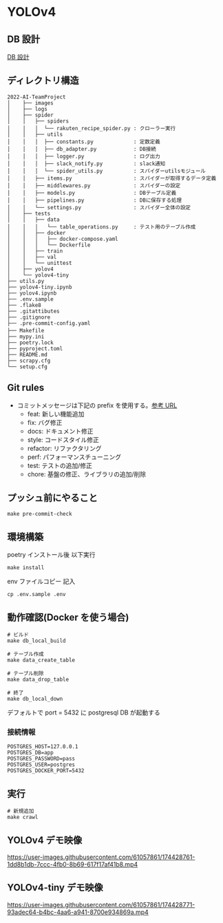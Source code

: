 # YOLOv4

## DB 設計

[DB 設計](https://github.com/dumbled0re/2022-AI-TeamProject/blob/feature/%236_refactor/spider/models.py#L16)

## ディレクトリ構造

```
2022-AI-TeamProject
│    ├── images
│    ├── logs
│    ├── spider
│    │   ├── spiders
│    │   │  └── rakuten_recipe_spider.py : クローラー実行
│    │   ├── utils
│    │   │  ├── constants.py             : 定数定義
│    │   │  ├── db_adapter.py            : DB接続
│    │   │  ├── logger.py                : ログ出力
│    │   │  ├── slack_notify.py          : slack通知
│    │   │  └── spider_utils.py          : スパイダーutilsモジュール
│    │   ├── items.py                    : スパイダーが取得するデータ定義
│    │   ├── middlewares.py              : スパイダーの設定
│    │   ├── models.py                   : DBテーブル定義
│    │   ├── pipelines.py                : DBに保存する処理
│    │   └── settings.py                 : スパイダー全体の設定
│    ├── tests
│    │   ├── data
│    │   │   └── table_operations.py     : テスト用のテーブル作成
│    │   ├── docker
│    │   │   ├── docker-compose.yaml
│    │   │   └── Dockerfile
│    │   ├── train
│    │   ├── val
│    │   └── unittest
│    ├── yolov4
│    └── yolov4-tiny
├── utils.py
├── yolov4-tiny.ipynb
├── yolov4.ipynb
├── .env.sample
├── .flake8
├── .gitattibutes
├── .gitignore
├── .pre-commit-config.yaml
├── Makefile　　　　　　　　　　
├── mypy.ini
├── poetry.lock
├── pyproject.toml
├── README.md
├── scrapy.cfg
└── setup.cfg
```

## Git rules

- コミットメッセージは下記の prefix を使用する。[参考 URL](https://github.com/angular/angular.js/blob/master/DEVELOPERS.md#type)
  - feat: 新しい機能追加
  - fix: バグ修正
  - docs: ドキュメント修正
  - style: コードスタイル修正
  - refactor: リファクタリング
  - perf: パフォーマンスチューニング
  - test: テストの追加/修正
  - chore: 基盤の修正、ライブラリの追加/削除

## プッシュ前にやること

```
make pre-commit-check
```

## 環境構築

poetry インストール後 以下実行

```
make install
```

env ファイルコピー 記入

```
cp .env.sample .env
```

## 動作確認(Docker を使う場合)

```
# ビルド
make db_local_build

# テーブル作成
make data_create_table

# テーブル削除
make data_drop_table

# 終了
make db_local_down
```

デフォルトで port = 5432 に postgresql DB が起動する

### 接続情報

```
POSTGRES_HOST=127.0.0.1
POSTGRES_DB=app
POSTGRES_PASSWORD=pass
POSTGRES_USER=postgres
POSTGRES_DOCKER_PORT=5432
```

## 実行

```
# 新規追加
make crawl
```

## YOLOv4 デモ映像

https://user-images.githubusercontent.com/61057861/174428761-1dd8b1db-7ccc-4fb0-8b69-617f17af41b8.mp4

## YOLOv4-tiny デモ映像

https://user-images.githubusercontent.com/61057861/174428771-93adec64-b4bc-4aa6-a941-8700e934869a.mp4
